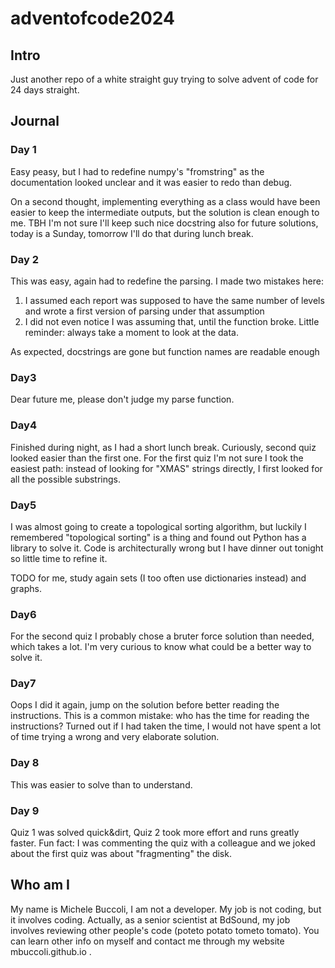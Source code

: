 # adventofcode2024

## Intro
Just another repo of a white straight guy trying to solve  advent of code for 24 days straight.

## Journal
### Day 1
Easy peasy, but I had to redefine numpy's "fromstring" as the documentation looked unclear and it was easier to redo than debug.

On a second thought, implementing everything as a class would have been easier to keep the intermediate outputs, but the solution is clean enough to me.
TBH I'm not sure I'll keep such nice docstring also for future solutions, today is a Sunday, tomorrow I'll do that during lunch break.

### Day 2
This was easy, again had to redefine the parsing. 
I made two mistakes here:
1) I assumed each report was supposed to have the same number of levels and wrote a first version of parsing under that assumption
2) I did not even notice I was assuming that, until the function broke. Little reminder: always take a moment to look at the data.

As expected, docstrings are gone but function names are readable enough

### Day3
Dear future me, please don't judge my parse function.

### Day4
Finished during night, as I had a short lunch break. Curiously, second quiz looked easier than the first one.
For the first quiz I'm not sure I took the easiest path: instead of looking for "XMAS" strings directly, I first looked for all the possible substrings.

### Day5
I was almost going to create a topological sorting algorithm, but luckily I remembered "topological sorting" is a thing and found out Python has a library to solve it. Code is architecturally wrong but I have dinner out tonight so little time to refine it.

TODO for me, study again sets (I too often use dictionaries instead) and graphs.

### Day6
For the second quiz I probably chose a bruter force solution than needed, which takes a lot. I'm very curious to know what could be a better way to solve it.

### Day7
Oops I did it again, jump on the solution before better reading the instructions. This is a common mistake: who has the time for reading the instructions?
Turned out if I had taken the time, I would not have spent a lot of time trying a wrong and very elaborate solution.

### Day 8
This was easier to solve than to understand. 

### Day 9
Quiz 1 was solved quick&dirt, Quiz 2 took more effort and runs greatly faster.
Fun fact: I was commenting the quiz with a colleague and we joked about the first quiz was about "fragmenting" the disk. 


## Who am I
My name is Michele Buccoli, I am not a developer. My job is not coding, but it involves coding. Actually, as a senior scientist at BdSound, my job involves reviewing other people's code (poteto potato tometo tomato).
You can learn other info on myself and contact me through my website mbuccoli.github.io .
